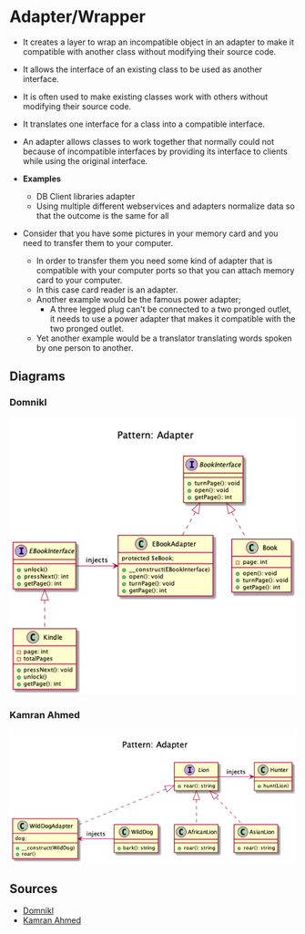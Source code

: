 # Adapter/Wrapper

+ It creates a layer to wrap an incompatible object in an adapter to make it compatible with another class without modifying their source code.

+ It allows the interface of an existing class to be used as another interface. 

+ It is often used to make existing classes work with others without modifying their source code.

+ It translates one interface for a class into a compatible interface. 

+ An adapter allows classes to work together that normally could not because of incompatible interfaces by providing its interface to clients while using the original interface.

+ **Examples**
	+ DB Client libraries adapter
	+ Using multiple different webservices and adapters normalize data so that the outcome is the same for all

+ Consider that you have some pictures in your memory card and you need to transfer them to your computer. 
	+ In order to transfer them you need some kind of adapter that is compatible with your computer ports so that you can attach memory card to your computer. 
	+ In this case card reader is an adapter. 
	+ Another example would be the famous power adapter; 
		+ A three legged plug can't be connected to a two pronged outlet, it needs to use a power adapter that makes it compatible with the two pronged outlet. 
	+ Yet another example would be a translator translating words spoken by one person to another.

<!-- 
## Recipe
+ Create a class 
--> 

## Diagrams
### Domnikl
![](domnikl/diagram.png)

### Kamran Ahmed
![](kamran-ahmed/diagram.png)

## Sources
+ [Domnikl](https://github.com/domnikl/DesignPatternsPHP)
+ [Kamran Ahmed](https://github.com/kamranahmedse/design-patterns-for-humans)
